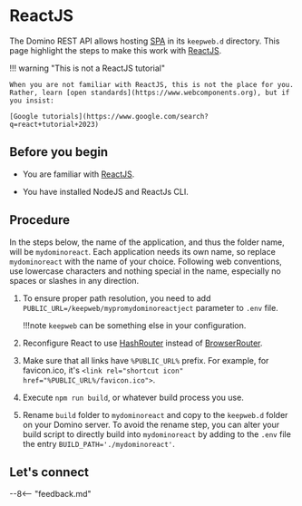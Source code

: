 # ReactJS

The Domino REST API allows hosting [SPA](https://en.wikipedia.org/wiki/Single-page_application) in its `keepweb.d` directory. This page highlight the steps to make this work with [ReactJS](https://react.dev).

!!! warning "This is not a ReactJS tutorial"

    When you are not familiar with ReactJS, this is not the place for you.
    Rather, learn [open standards](https://www.webcomponents.org), but if you insist:

    [Google tutorials](https://www.google.com/search?q=react+tutorial+2023)

## Before you begin

- You are familiar with [ReactJS](https://react.dev).

- You have installed NodeJS and ReactJs CLI.

## Procedure

In the steps below, the name of the application, and thus the folder name, will be `mydominoreact`. Each application needs its own name, so replace `mydominoreact` with the name of your choice. Following web conventions, use lowercase characters and nothing special in the name, especially no spaces or slashes in any direction.

1. To ensure proper path resolution, you need to add `PUBLIC_URL=/keepweb/mypromydominoreactject` parameter to `.env` file.

    !!!note
        `keepweb` can be something else in your configuration.
        
2. Reconfigure React to use [HashRouter](https://reactrouter.com/en/main/router-components/hash-router) instead of [BrowserRouter](https://reactrouter.com/en/main/router-components/browser-router).

3. Make sure that all links have `%PUBLIC_URL%` prefix. For example, for favicon.ico, it's `<link rel="shortcut icon" href="%PUBLIC_URL%/favicon.ico">`.
4. Execute `npm run build`, or whatever build process you use.
5. Rename `build` folder to `mydominoreact` and copy to the `keepweb.d` folder on your Domino server. To avoid the rename step, you can alter your build script to directly build into `mydominoreact` by adding to the `.env` file the entry `BUILD_PATH='./mydominoreact'`.

## Let's connect

--8<-- "feedback.md"
